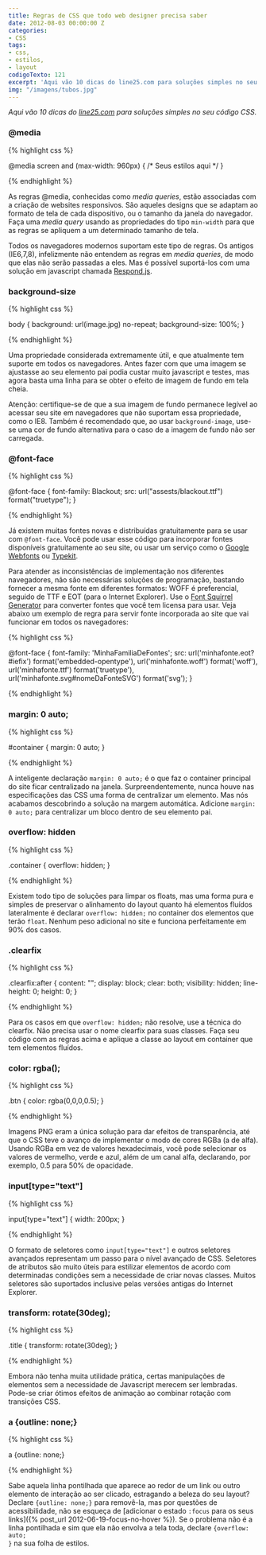 ```yaml
---
title: Regras de CSS que todo web designer precisa saber
date: 2012-08-03 00:00:00 Z
categories:
- CSS
tags:
- css,
- estilos,
- layout
codigoTexto: 121
excerpt: 'Aqui vão 10 dicas do line25.com para soluções simples no seu código CSS.'
img: "/imagens/tubos.jpg"
---
```


*Aqui vão 10 dicas do <a href="http://line25.com/articles/10-css-rules-every-web-designer-should-know" target="_blank">line25.com</a> para soluções simples no seu código CSS.*

### @media

{% highlight css %}

@media screen and (max-width: 960px) {
    /* Seus estilos aqui */
}

{% endhighlight %}


As regras @media, conhecidas como <em lang="em">media queries</em>, estão associadas com a criação de websites responsivos. São aqueles designs que se adaptam ao  formato de tela de cada dispositivo, ou o tamanho da janela do navegador. Faça uma <em lang="em">media query</em> usando as propriedades do tipo <code>min-width</code> para que as regras se apliquem a um determinado tamanho de tela.

Todos os navegadores modernos suportam este tipo de regras. Os antigos (IE6,7,8), infelizmente não entendem as regras em <em lang="em">media queries</em>, de modo que elas não serão passadas a eles. Mas é possível suportá-los com uma solução em javascript chamada <a href="https://github.com/scottjehl/Respond" target="_blank">Respond.js</a>.

### background-size

{% highlight css %}

body {
	background: url(image.jpg) no-repeat;
	background-size: 100%;
}

{% endhighlight %}


Uma propriedade considerada extremamente útil, e que atualmente tem suporte em todos os navegadores. Antes fazer com que uma imagem se ajustasse ao seu elemento pai podia custar muito javascript e testes, mas agora basta uma linha para se obter o efeito de imagem de fundo em tela cheia.

Atenção: certifique-se de que a sua imagem de fundo permanece legível ao acessar seu site em navegadores que não suportam essa propriedade, como o IE8. Também é recomendado que, ao usar <code>background-image</code>, use-se uma cor de fundo alternativa para o caso de a imagem de fundo não ser carregada.

### @font-face

{% highlight css %}

@font-face {
	font-family: Blackout;
	src: url("assests/blackout.ttf") format("truetype");
}

{% endhighlight %}


Já existem muitas fontes novas e distribuídas gratuitamente para se usar com <code>@font-face</code>. Você pode usar esse código para incorporar fontes disponíveis gratuitamente ao seu site, ou usar um serviço como o <a href="http://www.google.com/webfonts/" target="_blank">Google Webfonts</a> ou <a href="https://typekit.com/" target="_blank">Typekit</a>.

Para atender as inconsistências de implementação nos diferentes navegadores, não são necessárias soluções de programação, bastando fornecer a mesma fonte em diferentes formatos: WOFF é preferencial, seguido de TTF e EOT (para o Internet Explorer). Use o <a href="http://www.fontsquirrel.com/fontface/generator" target="_blank">Font Squirrel Generator</a> para converter fontes que você tem licensa para usar. Veja abaixo um exemplo de regra para servir fonte incorporada ao site que vai funcionar em todos os navegadores:

{% highlight css %}

@font-face {
	font-family: 'MinhaFamiliaDeFontes';
	src: url('minhafonte.eot?#iefix') format('embedded-opentype'), 
	     url('minhafonte.woff') format('woff'), 
	     url('minhafonte.ttf')  format('truetype'),
	     url('minhafonte.svg#nomeDaFonteSVG') format('svg');
	}

{% endhighlight %}


### margin: 0 auto;

{% highlight css %}

#container {
	margin: 0 auto;
}

{% endhighlight %}


A inteligente declaração <code>margin: 0 auto;</code> é o que faz o container principal do site ficar centralizado na janela. Surpreendentemente, nunca houve nas especificações das CSS uma forma de centralizar um elemento. Mas nós acabamos descobrindo a solução na margem automática. Adicione <code>margin: 0 auto;</code> para centralizar um bloco dentro de seu elemento pai.

### overflow: hidden

{% highlight css %}

.container {
	overflow: hidden;
}

{% endhighlight %}


Existem todo tipo de soluções para limpar os floats, mas uma forma pura e simples de preservar o alinhamento do layout quanto há elementos fluídos lateralmente é declarar <code>overflow: hidden;</code> no container dos elementos que terão <code>float</code>. Nenhum peso adicional no site e funciona perfeitamente em 90% dos casos.

### .clearfix

{% highlight css %}

.clearfix:after {
	content: "";
	display: block;
	clear: both;
	visibility: hidden;
	line-height: 0;
	height: 0;
}

{% endhighlight %}


Para os casos em que <code>overflow: hidden;</code> não resolve, use a técnica do clearfix. Não precisa usar o nome clearfix para suas classes. Faça seu código com as regras acima e aplique a classe ao layout em container que tem elementos fluídos.

### color: rgba();

{% highlight css %}

.btn {
	color: rgba(0,0,0,0.5);
}

{% endhighlight %}


Imagens PNG eram a única solução para dar efeitos de transparência, até que o CSS teve o avanço de implementar o modo de cores RGBa (a de alfa). Usando RGBa em vez de valores hexadecimais, você pode selecionar os valores de vermelho, verde e azul, além de um canal alfa, declarando, por exemplo, 0.5 para 50% de opacidade.

### input[type="text"]

{% highlight css %}

input[type="text"] {
	width: 200px;
}

{% endhighlight %}


O formato de seletores como <code>input[type="text"]</code> e outros seletores avançados representam um passo para o nível avançado de CSS. Seletores de atributos são muito úteis para estilizar elementos de acordo com determinadas condições sem a necessidade de criar novas classes. Muitos seletores são suportados inclusive pelas versões antigas do Internet Explorer.

### transform: rotate(30deg);

{% highlight css %}

.title {
	transform: rotate(30deg);
}

{% endhighlight %}


Embora não tenha muita utilidade prática, certas manipulações de elementos sem a necessidade de Javascript merecem ser lembradas. Pode-se criar ótimos efeitos de animação ao combinar rotação com transições CSS.

### a {outline: none;}

{% highlight css %}

a {outline: none;}

{% endhighlight %}

Sabe aquela linha pontilhada que aparece ao redor de um link ou outro elemento de interação ao ser clicado, estragando a beleza do seu layout? Declare <code>{outline: none;}</code> para removê-la, mas por questões de acessibilidade, não se esqueça de [adicionar o estado <code>:focus</code> para os seus links]({% post_url 2012-06-19-focus-no-hover %}). Se o problema não é a linha pontilhada e sim que ela não envolva a tela toda, declare <code>{overflow: auto; }</code> na sua folha de estilos.